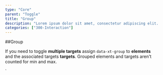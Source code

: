 ```yaml
---
type: "Core"
parent: "Toggle"
title: "Group"
description: "Lorem ipsum dolor sit amet, consectetur adipiscing elit. Nunc tempus laoreet leo sit amet iaculis."
categories: ["300-Interaction"]
---
```


##Group

If you need to toggle **multiple targets** assign `data-xt-group` to **elements** and the associated targets **targets**. Grouped elements and targets aren't counted for min and max.

<demo>
  <demovanilla src="inline/demo/toggle/group">
  </demovanilla>
</demo>
`
